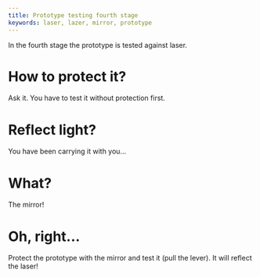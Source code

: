 ```yaml
---
title: Prototype testing fourth stage
keywords: laser, lazer, mirror, prototype
---
```


In the fourth stage the prototype is tested against laser.

# How to protect it?
Ask it. You have to test it without protection first.

# Reflect light?
You have been carrying it with you...

# What?
The mirror!

# Oh, right...
Protect the prototype with the mirror and test it (pull the lever). It will reflect the laser!
